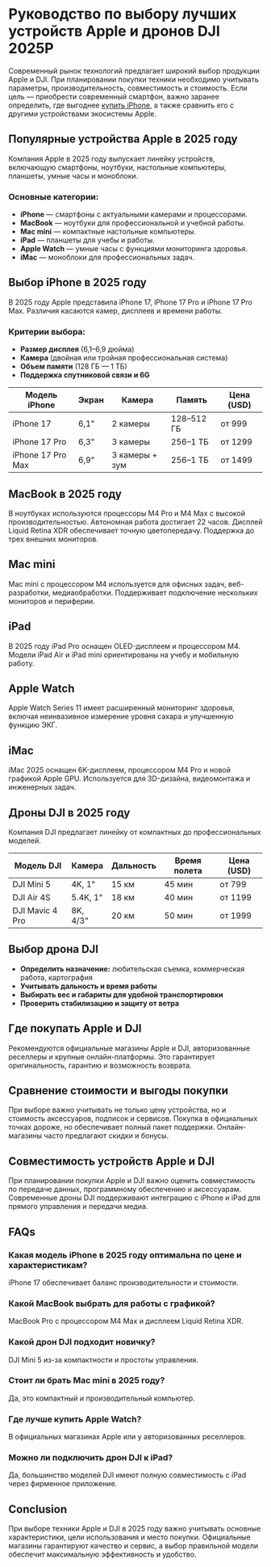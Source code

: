 # **Руководство по выбору лучших устройств Apple и дронов DJI 2025Р**

Современный рынок технологий предлагает широкий выбор продукции Apple и DJI. При планировании покупки техники необходимо учитывать параметры, производительность, совместимость и стоимость. Если цель — приобрести современный смартфон, важно заранее определить, где выгоднее [купить iPhone](https://appmistore.ru/catalog/smartfony-i-planshety/aksessuary-phone2/apple-iphone/), а также сравнить его с другими устройствами экосистемы Apple.

## **Популярные устройства Apple в 2025 году**

Компания Apple в 2025 году выпускает линейку устройств, включающую смартфоны, ноутбуки, настольные компьютеры, планшеты, умные часы и моноблоки.

### **Основные категории:**

- **iPhone** — смартфоны с актуальными камерами и процессорами.
- **MacBook** — ноутбуки для профессиональной и учебной работы.
- **Mac mini** — компактные настольные компьютеры.
- **iPad** — планшеты для учебы и работы.
- **Apple Watch** — умные часы с функциями мониторинга здоровья.
- **iMac** — моноблоки для профессиональных задач.

## **Выбор iPhone в 2025 году**

В 2025 году Apple представила iPhone 17, iPhone 17 Pro и iPhone 17 Pro Max. Различия касаются камер, дисплеев и времени работы.

### **Критерии выбора:**

- **Размер дисплея** (6,1–6,9 дюйма)
- **Камера** (двойная или тройная профессиональная система)
- **Объем памяти** (128 ГБ — 1 ТБ)
- **Поддержка спутниковой связи и 6G**

| Модель iPhone | Экран | Камера | Память | Цена (USD) |
| --- | --- | --- | --- | --- |
| iPhone 17 | 6,1" | 2 камеры | 128–512 ГБ | от 999 |
| iPhone 17 Pro | 6,3" | 3 камеры | 256–1 ТБ | от 1299 |
| iPhone 17 Pro Max | 6,9" | 3 камеры + зум | 256–1 ТБ | от 1499 |

## **MacBook в 2025 году**

В ноутбуках используются процессоры M4 Pro и M4 Max с высокой производительностью. Автономная работа достигает 22 часов. Дисплей Liquid Retina XDR обеспечивает точную цветопередачу. Поддержка до трех внешних мониторов.

## **Mac mini**

Mac mini с процессором M4 используется для офисных задач, веб-разработки, медиаобработки. Поддерживает подключение нескольких мониторов и периферии.

## **iPad**

В 2025 году iPad Pro оснащен OLED-дисплеем и процессором M4. Модели iPad Air и iPad mini ориентированы на учебу и мобильную работу.

## **Apple Watch**

Apple Watch Series 11 имеет расширенный мониторинг здоровья, включая неинвазивное измерение уровня сахара и улучшенную функцию ЭКГ.

## **iMac**

iMac 2025 оснащен 6K-дисплеем, процессором M4 Pro и новой графикой Apple GPU. Используется для 3D-дизайна, видеомонтажа и инженерных задач.

## **Дроны DJI в 2025 году**

Компания DJI предлагает линейку от компактных до профессиональных моделей.

| Модель DJI | Камера | Дальность | Время полета | Цена (USD) |
| --- | --- | --- | --- | --- |
| DJI Mini 5 | 4K, 1" | 15 км | 45 мин | от 799 |
| DJI Air 4S | 5.4K, 1" | 18 км | 40 мин | от 1199 |
| DJI Mavic 4 Pro | 8K, 4/3" | 20 км | 50 мин | от 1999 |

## **Выбор дрона DJI**

- **Определить назначение:** любительская съемка, коммерческая работа, картография
- **Учитывать дальность и время работы**
- **Выбирать вес и габариты для удобной транспортировки**
- **Проверить стабилизацию и защиту от ветра**

## **Где покупать Apple и DJI**

Рекомендуются официальные магазины Apple и DJI, авторизованные реселлеры и крупные онлайн-платформы. Это гарантирует оригинальность, гарантию и возможность возврата.

## **Сравнение стоимости и выгоды покупки**

При выборе важно учитывать не только цену устройства, но и стоимость аксессуаров, подписок и сервисов. Покупка в официальных точках дороже, но обеспечивает полный пакет поддержки. Онлайн-магазины часто предлагают скидки и бонусы.

## **Совместимость устройств Apple и DJI**

При планировании покупки Apple и DJI важно оценить совместимость по передаче данных, программному обеспечению и аксессуарам. Современные дроны DJI поддерживают интеграцию с iPhone и iPad для прямого управления и передачи медиа.

## **FAQs**

### **Какая модель iPhone в 2025 году оптимальна по цене и характеристикам?**

iPhone 17 обеспечивает баланс производительности и стоимости.

### **Какой MacBook выбрать для работы с графикой?**

MacBook Pro с процессором M4 Max и дисплеем Liquid Retina XDR.

### **Какой дрон DJI подходит новичку?**

DJI Mini 5 из-за компактности и простоты управления.

### **Стоит ли брать Mac mini в 2025 году?**

Да, это компактный и производительный компьютер.

### **Где лучше купить Apple Watch?**

В официальных магазинах Apple или у авторизованных реселлеров.

### **Можно ли подключить дрон DJI к iPad?**

Да, большинство моделей DJI имеют полную совместимость с iPad через фирменное приложение.

## **Conclusion**

При выборе техники Apple и DJI в 2025 году важно учитывать основные характеристики, цели использования и место покупки. Официальные магазины гарантируют качество и сервис, а выбор правильной модели обеспечит максимальную эффективность и удобство.
